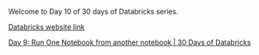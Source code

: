 Welcome to Day 10 of 30 days of Databricks series.

[Databricks website link](https://www.databricks.com/)

[Day 9: Run One Notebook from another notebook | 30 Days of Databricks](https://youtu.be/DTPDpJMSllE)

